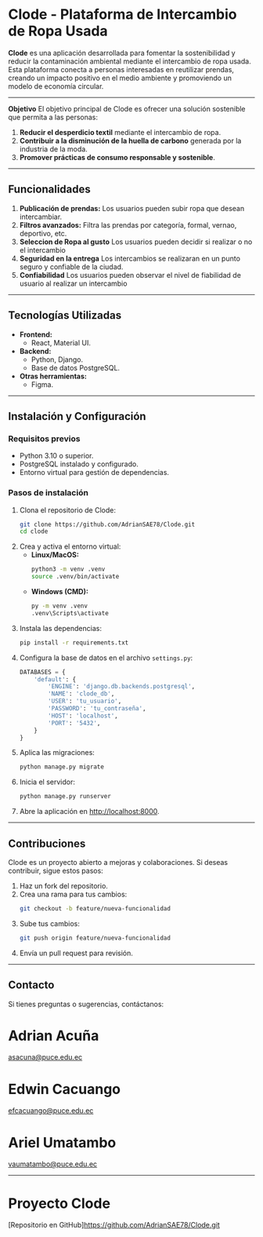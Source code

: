 
# **Clode - Plataforma de Intercambio de Ropa Usada**

**Clode** es una aplicación desarrollada para fomentar la sostenibilidad y reducir la contaminación ambiental mediante el intercambio de ropa usada. Esta plataforma conecta a personas interesadas en reutilizar prendas, creando un impacto positivo en el medio ambiente y promoviendo un modelo de economía circular.

---

**Objetivo**
El objetivo principal de Clode es ofrecer una solución sostenible que permita a las personas:  
1. **Reducir el desperdicio textil** mediante el intercambio de ropa.  
2. **Contribuir a la disminución de la huella de carbono** generada por la industria de la moda.  
3. **Promover prácticas de consumo responsable y sostenible**.

---

## Funcionalidades
1. **Publicación de prendas:** Los usuarios pueden subir ropa que desean intercambiar.  
2. **Filtros avanzados:** Filtra las prendas por categoría, formal, vernao, deportivo, etc.   
3. **Seleccion de Ropa al gusto** Los usuarios pueden decidir si realizar o no el intercambio
4. **Seguridad en la entrega** Los intercambios se realizaran en un punto seguro y confiable de la ciudad.
5. **Confiabilidad** Los usuarios pueden observar el nivel de fiabilidad de usuario al realizar un intercambio

---

## Tecnologías Utilizadas
- **Frontend:**  
  - React, Material UI.  
- **Backend:**  
  - Python, Django.  
  - Base de datos PostgreSQL.  
- **Otras herramientas:**  
  - Figma.  

---

## Instalación y Configuración
### Requisitos previos
- Python 3.10 o superior.  
- PostgreSQL instalado y configurado.  
- Entorno virtual para gestión de dependencias.

### Pasos de instalación
1. Clona el repositorio de Clode:  
   ```bash
   git clone https://github.com/AdrianSAE78/Clode.git
   cd clode
   ```
2. Crea y activa el entorno virtual:  
   - **Linux/MacOS:**  
     ```bash
     python3 -m venv .venv
     source .venv/bin/activate
     ```
   - **Windows (CMD):**  
     ```bash
     py -m venv .venv
     .venv\Scripts\activate
     ```
3. Instala las dependencias:  
   ```bash
   pip install -r requirements.txt
   ```
4. Configura la base de datos en el archivo `settings.py`:
   ```python
   DATABASES = {
       'default': {
           'ENGINE': 'django.db.backends.postgresql',
           'NAME': 'clode_db',
           'USER': 'tu_usuario',
           'PASSWORD': 'tu_contraseña',
           'HOST': 'localhost',
           'PORT': '5432',
       }
   }
   ```
5. Aplica las migraciones:  
   ```bash
   python manage.py migrate
   ```
6. Inicia el servidor:  
   ```bash
   python manage.py runserver
   ```
7. Abre la aplicación en [http://localhost:8000](http://localhost:8000).

---

## Contribuciones
Clode es un proyecto abierto a mejoras y colaboraciones. Si deseas contribuir, sigue estos pasos:  
1. Haz un fork del repositorio.  
2. Crea una rama para tus cambios:  
   ```bash
   git checkout -b feature/nueva-funcionalidad
   ```
3. Sube tus cambios:  
   ```bash
   git push origin feature/nueva-funcionalidad
   ```
4. Envía un pull request para revisión.

---

## Contacto
Si tienes preguntas o sugerencias, contáctanos:

# **Adrian Acuña**
asacuna@puce.edu.ec
# **Edwin Cacuango**
efcacuango@puce.edu.ec  
# **Ariel Umatambo**
vaumatambo@puce.edu.ec 

---

# **Proyecto Clode**
[Repositorio en GitHub]https://github.com/AdrianSAE78/Clode.git
``` 
